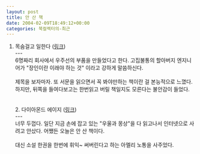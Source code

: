 ```yaml
---
layout: post
title: 안 산 책
date: 2004-02-09T18:49:12+00:00
categories: 북컬렉터의-최근
---
```

1. 목숨걸고 일한다 (<a href="http://www.bandibook.com/search/subject_view.php?code=2338459" target=bb>링크</a>)<br />---<br />6명짜리 회사에서 우주선의 부품을 만들었다고 한다. 고집불통의 할아버지 엔지니어가 "장인이란 이래야 하는 것" 이라고 강하게 말씀하신다. <br /><br />제목을 보자마자. 또 서문을 읽으면서 꼭 봐야만하는 책이란 걸 본능적으로 느꼈다. 하지만, 뒤쪽을 들여다보고는 한번읽고 버릴 책일지도 모른다는 불안감이 들었다. <br /><br /><br />2. 다이아몬드 에이지 (<a href="http://www.bandibook.com/search/subject_view.php?code=2337118" target=bb>링크</a>)<br />---<br />너무 두껍다. 일단 지금 손에 잡고 있는 "우울과 몽상"을 다 읽고나서 인터넷으로 사려고 안샀다. 어쨌든 오늘은 안 산 책이다.<br /><br />대신 소설 한권을 한번에 휘익~ 써버린다고 하는 아멜리 노통을 사주었다.

